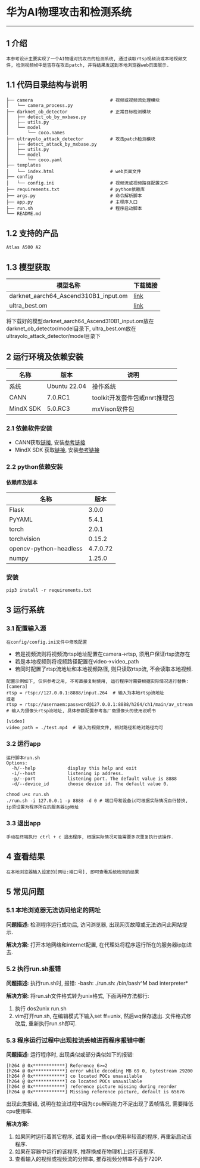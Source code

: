 #  华为AI物理攻击和检测系统

--------------------------

## 1 介绍
    本参考设计主要实现了一个AI物理对抗攻击的检测系统, 通过读取rtsp视频流或本地视频文件, 检测视频帧中是否存在攻击patch, 并将结果发送到本地浏览器web页面展示.

## 1.1 代码目录结构与说明
```
├── camera                             # 视频或视频流处理模块
│   └── camera_process.py              
├── darknet_ob_detector                # 正常目标检测模块
│   ├── detect_ob_by_mxbase.py         
│   ├── utils.py
│   └── model
│       └── coco.names
├── ultrayolo_attack_detector          # 攻击patch检测模块
│   ├── detect_attack_by_mxbase.py     
│   ├── utils.py
│   └── model
│       └── coco.yaml
├── templates
│   └── index.html                     # web页面文件
├── config 
│   └── config.ini                     # 视频流或视频路径配置文件        	            
├── requirements.txt                   # python依赖库
├── args.py                            # 命令解析脚本
├── app.py                             # 主程序入口
├── run.sh                             # 程序启动脚本
└── README.md
```

## 1.2 支持的产品
    Atlas A500 A2

## 1.3 模型获取
| 模型名称       | 下载链接 |
|---------------|------|
| darknet_aarch64_Ascend310B1_input.om | [link](https://mindx.sdk.obs.cn-north-4.myhuaweicloud.com/mindxsdk-referenceapps%20/mxVision/ai_attacking/darknet_aarch64_Ascend310B1_input.om) |
| ultra_best.om | [link](https://mindx.sdk.obs.cn-north-4.myhuaweicloud.com/mindxsdk-referenceapps%20/mxVision/ai_attacking/ultra_best.om) |

将下载好的模型darknet_aarch64_Ascend310B1_input.om放在darknet_ob_detector/model目录下, ultra_best.om放在ultrayolo_attack_detector/model目录下

## 2 运行环境及依赖安装

| 名称      | 版本              | 说明                          |
|-----------|------------------|-------------------------------|
| 系统      | Ubuntu 22.04      | 操作系统                      |
| CANN      | 7.0.RC1           | toolkit开发套件包或nnrt推理包  |
| MindX SDK | 5.0.RC3           | mxVison软件包                 |


### 2.1 依赖软件安装
- CANN获取[链接](https://www.hiascend.com/software/cann), 安装[参考链接](https://www.hiascend.com/document/detail/zh/canncommercial/70RC1/envdeployment/instg/instg_0013.html)
- MindX SDK 获取[链接](https://www.hiascend.com/software/Mindx-sdk), 安装[参考链接](https://www.hiascend.com/document/detail/zh/mind-sdk/50rc3/vision/mxvisionug/mxvisionug_0014.html)

### 2.2 python依赖安装
#### 依赖库及版本
| 名称                   | 版本      |
|------------------------|----------|
| Flask                  | 3.0.0    |
| PyYAML                 | 5.4.1    |
| torch                  | 2.0.1    |
| torchvision            | 0.15.2   |
| opencv-python-headless | 4.7.0.72 |
| numpy                  | 1.25.0   |

### 安装
```shell
pip3 install -r requirements.txt
```

## 3 运行系统

### 3.1 配置输入源
    在config/config.ini文件中修改配置
- 若是视频流则将视频流rtsp地址配置在camera->rtsp, 须用户保证rtsp流存在
- 若是本地视频则将视频路径配置在video->video_path
- 若同时配置了rtsp流地址和本地视频路径, 则只读取rtsp流, 不会读取本地视频.

```
配置示例如下, 仅供参考之用, 不可直接复制使用, 运行程序时需要根据实际情况进行替换:
[camera]
rtsp = rtsp://127.0.0.1:8888/input.264  # 输入为本地rtsp流地址
或者
rtsp = rtsp://usernaem:password@127.0.0.1:8888/h264/ch1/main/av_stream  # 输入为摄像头rtsp流地址, 具体参数配置参考各厂商摄像头的使用说明书

[video]
video_path = ./test.mp4  # 输入为视频文件, 相对路径和绝对路径均可
```

### 3.2 运行app
    运行脚本run.sh
    Options:
      -h/--help            display this help and exit
      -i/--host            listening ip address.
      -p/--port            listening port. The default value is 8888
      -d/--device_id       choose device id. The default value 0.
```shell
chmod u+x run.sh
./run.sh -i 127.0.0.1 -p 8888 -d 0 # 端口号和设备id可根据实际情况自行替换, ip须设置为程序所在的服务器ip地址
```

### 3.3 退出app
    手动在终端执行 ctrl + c 退出程序, 根据实际情况可能需要多次重复执行该操作.

 
## 4 查看结果
    在本地浏览器输入设定的[网址:端口号], 即可查看系统检测的结果

## 5 常见问题

### 5.1 本地浏览器无法访问给定的网址
**问题描述:**
检测程序运行成功后, 访问浏览器, 出现网页故障或无法访问此网站提示.

**解决方案:**
打开本地网络和internet配置, 在代理处将程序运行所在的服务器ip加进去.

### 5.2 执行run.sh报错
**问题描述:**
执行run.sh时, 报错: -bash: ./run.sh: /bin/bash^M bad interpreter*

**解决方案:**
将run.sh文件格式转为unix格式, 下面两种方法都行:
1. 执行 dos2unix run.sh
2. vim打开run.sh, 在编辑模式下输入set ff=unix, 然后wq保存退出.
文件格式修改后, 重新执行run.sh即可.

### 5.3 程序运行过程中出现拉流丢帧进而程序报错中断
**问题描述:**
运行程序时, 出现类似或部分类似如下的报错:
```
[h264 @ 0x************] Reference 6>=2
[h264 @ 0x************] error while decoding MB 69 0, bytestream 29200
[h264 @ 0x************] co located POCs unavailable
[h264 @ 0x************] co located POCs unavailable
[h264 @ 0x************] reference picture missing during reorder
[h264 @ 0x************] Missing reference picture, default is 65676
```

出现此类报错, 说明在拉流过程中因为cpu解码能力不足出现了丢帧情况, 需要降低cpu使用率.

**解决方案:**
1. 如果同时运行着其它程序, 试着关闭一些cpu使用率较高的程序, 再重新启动该程序.
2. 如果在容器中运行的该程序, 推荐换成在物理机上运行该程序.
3. 查看输入的视频或视频流的分辨率, 推荐视频分辨率不高于720P.